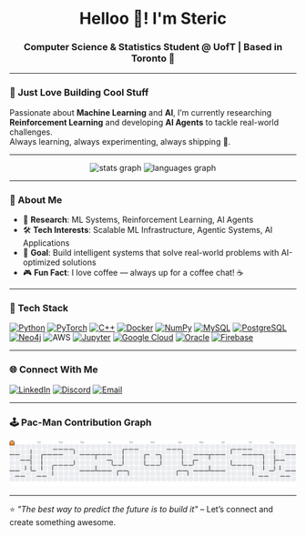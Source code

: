 <h1 align="center">Helloo 👋! I'm Steric</h1>
<h3 align="center">Computer Science & Statistics Student @ UofT | Based in Toronto 🍁</h3>

---

### 👾 Just Love Building Cool Stuff  
Passionate about **Machine Learning** and **AI**, I’m currently researching **Reinforcement Learning** and developing **AI Agents** to tackle real-world challenges.  
Always learning, always experimenting, always shipping 🚀.

---

<div align="center">
  <img src="https://github-readme-stats.vercel.app/api?username=stericishere&hide_title=false&hide_rank=false&show_icons=true&include_all_commits=true&count_private=true&theme=dracula&locale=en&hide_border=false" height="150" alt="stats graph" />
  <img src="https://github-readme-stats.vercel.app/api/top-langs/?username=stericishere&layout=compact&theme=dracula" height="150" alt="languages graph"/>
</div>

---

### 🤖 About Me
- 🔬 **Research**: ML Systems, Reinforcement Learning, AI Agents  
- 🛠 **Tech Interests**: Scalable ML Infrastructure, Agentic Systems, AI Applications  
- 🎯 **Goal**: Build intelligent systems that solve real-world problems with AI-optimized solutions  
- 🎮 **Fun Fact**: I love coffee — always up for a coffee chat! ☕

---

### 🧰 Tech Stack

<div align="left">
  <a href="https://www.python.org/" target="_blank"><img src="https://cdn.jsdelivr.net/gh/devicons/devicon/icons/python/python-original.svg" height="40" alt="Python" /></a>
  <a href="https://pytorch.org/" target="_blank"><img src="https://cdn.jsdelivr.net/gh/devicons/devicon/icons/pytorch/pytorch-original.svg" height="40" alt="PyTorch" /></a>
  <a href="https://isocpp.org/" target="_blank"><img src="https://cdn.jsdelivr.net/gh/devicons/devicon/icons/cplusplus/cplusplus-original.svg" height="40" alt="C++" /></a>
  <a href="https://www.docker.com/" target="_blank"><img src="https://cdn.jsdelivr.net/gh/devicons/devicon/icons/docker/docker-original.svg" height="40" alt="Docker" /></a>
  <a href="https://numpy.org/" target="_blank"><img src="https://cdn.jsdelivr.net/gh/devicons/devicon/icons/numpy/numpy-original.svg" height="40" alt="NumPy" /></a>
  <a href="https://www.mysql.com/" target="_blank"><img src="https://cdn.jsdelivr.net/gh/devicons/devicon/icons/mysql/mysql-original.svg" height="40" alt="MySQL" /></a>
  <a href="https://www.postgresql.org/" target="_blank"><img src="https://cdn.jsdelivr.net/gh/devicons/devicon/icons/postgresql/postgresql-original.svg" height="40" alt="PostgreSQL" /></a>
  <a href="https://neo4j.com/" target="_blank"><img src="https://cdn.jsdelivr.net/gh/devicons/devicon/icons/neo4j/neo4j-original.svg" height="40" alt="Neo4j" /></a>
  <img src="https://banner2.cleanpng.com/20180817/eqe/5f57f9bfeb7fb5ccee9564fa00b5935f.webp" height="40" alt="AWS" />
  <a href="https://jupyter.org/" target="_blank"><img src="https://cdn.jsdelivr.net/gh/devicons/devicon/icons/jupyter/jupyter-original.svg" height="40" alt="Jupyter" /></a>
  <a href="https://cloud.google.com/" target="_blank"><img src="https://cdn.jsdelivr.net/gh/devicons/devicon/icons/googlecloud/googlecloud-original.svg" height="40" alt="Google Cloud" /></a>
  <a href="https://www.oracle.com/" target="_blank"><img src="https://cdn.jsdelivr.net/gh/devicons/devicon/icons/oracle/oracle-original.svg" height="40" alt="Oracle" /></a>
  <a href="https://firebase.google.com/" target="_blank"><img src="https://cdn.jsdelivr.net/gh/devicons/devicon/icons/firebase/firebase-plain.svg" height="40" alt="Firebase" /></a>
</div>

---

### 🌐 Connect With Me

[![LinkedIn](https://img.shields.io/badge/LinkedIn-0077B5?style=for-the-badge&logo=linkedin&logoColor=white)](https://linkedin.com/in/steric-tsui)
[![Discord](https://img.shields.io/badge/Discord-7289DA?style=for-the-badge&logo=discord&logoColor=white)](https://discordapp.com/users/YOUR_ID)
[![Email](https://img.shields.io/badge/Email-D14836?style=for-the-badge&logo=gmail&logoColor=white)](mailto:steric.tsui@mail.utoronto.ca)

---

### 🕹️ Pac-Man Contribution Graph
<picture>
  <source media="(prefers-color-scheme: dark)" srcset="https://raw.githubusercontent.com/stericishere/stericishere/output/pacman-contribution-graph-dark.svg">
  <source media="(prefers-color-scheme: light)" srcset="https://raw.githubusercontent.com/stericishere/stericishere/output/pacman-contribution-graph.svg">
  <img alt="Pac-Man Contribution Graph" src="https://raw.githubusercontent.com/stericishere/stericishere/output/pacman-contribution-graph.svg">
</picture>

---

⭐️ *"The best way to predict the future is to build it"* – Let’s connect and create something awesome.
